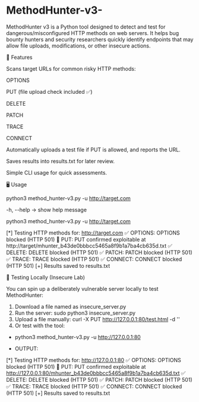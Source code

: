 # MethodHunter-v3-
MethodHunter v3 is a Python tool designed to detect and test for dangerous/misconfigured HTTP methods on web servers. It helps bug bounty hunters and security researchers quickly identify endpoints that may allow file uploads, modifications, or other insecure actions.


🚀 Features

Scans target URLs for common risky HTTP methods:

OPTIONS

PUT (file upload check included ✅)

DELETE

PATCH

TRACE

CONNECT

Automatically uploads a test file if PUT is allowed, and reports the URL.

Saves results into results.txt for later review.

Simple CLI usage for quick assessments.

🖥️ Usage

python3 method_hunter-v3.py -u http://target.com

-h, --help → show help message

python3 method_hunter-v3.py -u http://target.com

[*] Testing HTTP methods for: http://target.com
✅ OPTIONS: OPTIONS blocked (HTTP 501)
🚨 PUT: PUT confirmed exploitable at http://target/mhunter_b43de0bbbcc5465a8f9b1a7ba4cb635d.txt
✅ DELETE: DELETE blocked (HTTP 501)
✅ PATCH: PATCH blocked (HTTP 501)
✅ TRACE: TRACE blocked (HTTP 501)
✅ CONNECT: CONNECT blocked (HTTP 501)
[+] Results saved to results.txt

🧪 Testing Locally (Insecure Lab)

You can spin up a deliberately vulnerable server locally to test MethodHunter:

1. Download a file named as insecure_server.py
2. Run the server: sudo python3 insecure_server.py
3. Upload a file manually: curl -X PUT http://127.0.0.1:80/test.html -d '<script>alert(document.cookie)</script>'
4. Or test with the tool:

- python3 method_hunter-v3.py -u http://127.0.0.1:80

- OUTPUT:

[*] Testing HTTP methods for: http://127.0.0.1:80
✅ OPTIONS: OPTIONS blocked (HTTP 501)
🚨 PUT: PUT confirmed exploitable at http://127.0.0.1:80/mhunter_b43de0bbbcc5465a8f9b1a7ba4cb635d.txt
✅ DELETE: DELETE blocked (HTTP 501)
✅ PATCH: PATCH blocked (HTTP 501)
✅ TRACE: TRACE blocked (HTTP 501)
✅ CONNECT: CONNECT blocked (HTTP 501)
[+] Results saved to results.txt
